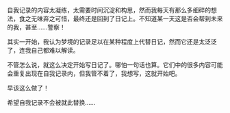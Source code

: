 自我记录的内容太凝练，太需要时间沉淀和构思，然而我每天有那么多细碎的想法，食之无味弃之可惜，最终还是回到了日记上。不知道某一天这是否会帮到未来的我，甚至……警察！

其实一开始，我认为梦境的记录足以在某种程度上代替日记，然而它还是太泛泛了，连我自己都难以解读。

不管怎么说，就这么决定开始写日记了。哪怕一句话也算。它们中的很多内容可能会重复出现在自我记录内，但我管不着了，我想写，这就开始吧。

早该这么做了！

希望自我记录不会被就此替换……